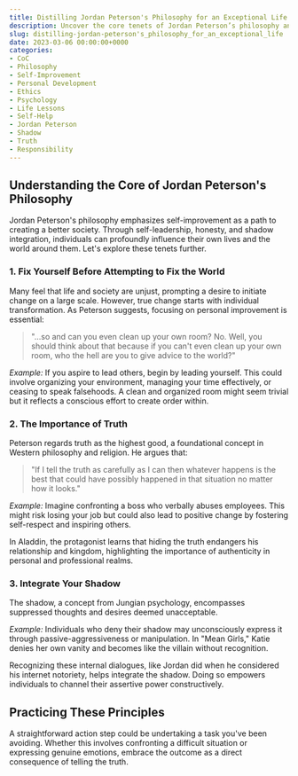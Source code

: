```yaml
---
title: Distilling Jordan Peterson's Philosophy for an Exceptional Life
description: Uncover the core tenets of Jordan Peterson’s philosophy and learn practical steps to lead an exceptional life by focusing on self-improvement.
slug: distilling-jordan-peterson's_philosophy_for_an_exceptional_life
date: 2023-03-06 00:00:00+0000
categories:
- CoC
- Philosophy
- Self-Improvement
- Personal Development
- Ethics
- Psychology
- Life Lessons
- Self-Help
- Jordan Peterson
- Shadow
- Truth
- Responsibility
---
```


## Understanding the Core of Jordan Peterson's Philosophy

Jordan Peterson's philosophy emphasizes self-improvement as a path to creating a better society. Through self-leadership, honesty, and shadow integration, individuals can profoundly influence their own lives and the world around them. Let's explore these tenets further.

### 1. Fix Yourself Before Attempting to Fix the World

Many feel that life and society are unjust, prompting a desire to initiate change on a large scale. However, true change starts with individual transformation. As Peterson suggests, focusing on personal improvement is essential:

> "...so and can you even clean up your own room? No. Well, you should think about that because if you can't even clean up your own room, who the hell are you to give advice to the world?"

*Example:* If you aspire to lead others, begin by leading yourself. This could involve organizing your environment, managing your time effectively, or ceasing to speak falsehoods. A clean and organized room might seem trivial but it reflects a conscious effort to create order within.

### 2. The Importance of Truth

Peterson regards truth as the highest good, a foundational concept in Western philosophy and religion. He argues that:

> "If I tell the truth as carefully as I can then whatever happens is the best that could have possibly happened in that situation no matter how it looks."

*Example:* Imagine confronting a boss who verbally abuses employees. This might risk losing your job but could also lead to positive change by fostering self-respect and inspiring others.

In Aladdin, the protagonist learns that hiding the truth endangers his relationship and kingdom, highlighting the importance of authenticity in personal and professional realms.

### 3. Integrate Your Shadow

The shadow, a concept from Jungian psychology, encompasses suppressed thoughts and desires deemed unacceptable.

*Example:* Individuals who deny their shadow may unconsciously express it through passive-aggressiveness or manipulation. In "Mean Girls," Katie denies her own vanity and becomes like the villain without recognition.

Recognizing these internal dialogues, like Jordan did when he considered his internet notoriety, helps integrate the shadow. Doing so empowers individuals to channel their assertive power constructively.

## Practicing These Principles

A straightforward action step could be undertaking a task you've been avoiding. Whether this involves confronting a difficult situation or expressing genuine emotions, embrace the outcome as a direct consequence of telling the truth.
